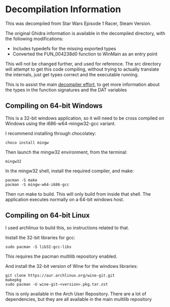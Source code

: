 # Decompilation Information

This was decompiled from Star Wars Episode 1 Racer, Steam Version.

The original Ghidra information is available in the decompiled directory, with
the following modifications:
* Includes typedefs for the missing exported types
* Converted the FUN\_004238d0 function to WinMain as an entry point

This will not be changed further, and used for reference. The src directory
will attempt to get this code compiling, without trying to actually translate
the internals, just get types correct and the executable running.

This is to assist the main [decompiler effort](https://github.com/tim-tim707/SW_RACER_RE),
to get more information about the types in the function signatures and the DAT
variables

## Compiling on 64-bit Windows

This is a 32-bit windows application, so it will need to be cross compiled on
Windows using the i686-w64-mingw32-gcc variant.

I recommend installing through chocolatey:

```
choco install mingw
```

Then launch the mingw32 environment, from the terminal:
```
mingw32
```

In the mingw32 shell, install the required compiler, and make:
```
pacman -S make
pacman -S mingw-w64-i686-gcc
```
Then run make to build. This will only build from inside that shell. The
application executes normally on a 64-bit windows host.

## Compiling on 64-bit Linux

I used archlinux to build this, so instructions related to that.

Install the 32-bit libraries for gcc:
```
sudo pacman -S lib32-gcc-libs
```
This requires the pacman multilib repository enabled.

And install the 32-bit version of Wine for the windows libraries:
```
git clone https://aur.archlinux.org/wine-git.git
makepkg
sudo pacman -U wine-git-<version>.pkg.tar.zst
```
This is only available in the Arch User Repository.  There are a lot of
dependencies, but they are all available in the main multilib repository
